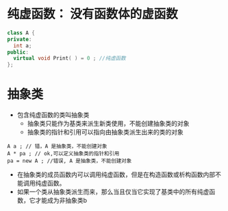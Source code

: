 
# 纯虚函数： 没有函数体的虚函数
```c++
class A {
private: 
  int a;
public:
  virtual void Print( ) = 0 ; //纯虚函数
};
```

# 抽象类
* 包含纯虚函数的类叫抽象类
  * 抽象类只能作为基类来派生新类使用，不能创建抽象类的对象
  * 抽象类的指针和引用可以指向由抽象类派生出来的类的对象
```
A a ; // 错，A 是抽象类，不能创建对象
A * pa ; // ok,可以定义抽象类的指针和引用
pa = new A ; //错误, A 是抽象类，不能创建对象
```
* 在抽象类的成员函数内可以调用纯虚函数，但是在构造函数或析构函数内部不能调用纯虚函数。
* 如果一个类从抽象类派生而来，那么当且仅当它实现了基类中的所有纯虚函数，它才能成为非抽象类b
